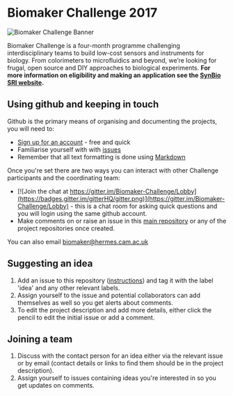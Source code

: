 # Biomaker Challenge 2017
![Biomaker Challenge Banner](http://www.synbio.cam.ac.uk/images/twitter-banner-hires.png/@@images/139b812b-054a-4733-95c8-7a3361765c56.png)

Biomaker Challenge is a four-month programme challenging interdisciplinary teams to build low-cost sensors and instruments for biology. From colorimeters to microfluidics and beyond, we’re looking for frugal, open source and DIY approaches to biological experiments. **For more information on eligibility and making an application see the [SynBio SRI website](http://www.synbio.cam.ac.uk/biomakerchallenge).**

## Using github and keeping in touch

Github is the primary means of organising and documenting the projects, you will need to:
- [Sign up for an account](https://github.com/join?source=header-home) - free and quick
- Familiarise yourself with with [issues](https://guides.github.com/features/issues/)
- Remember that all text formatting is done using [Markdown](https://guides.github.com/features/mastering-markdown/)

Once you're set there are two ways you can interact with other Challenge participants and the coordinating team:
- [![Join the chat at https://gitter.im/Biomaker-Challenge/Lobby](https://badges.gitter.im/gitterHQ/gitter.png)](https://gitter.im/Biomaker-Challenge/Lobby) - this is a chat room for asking quick questions and you will login using the same github account.
- Make comments on or raise an issue in this [main repository](https://github.com/BioMakers/Biomaker-Challenge-2017/issues) or any of the project repositories once created.

You can also email biomaker@hermes.cam.ac.uk

## Suggesting an idea

1. Add an issue to this repository ([instructions](https://guides.github.com/features/issues/)) and tag it with the label 'idea' and any other relevant labels. 
2. Assign yourself to the issue and potential collaborators can add themselves as well so you get alerts about comments.
3. To edit the project description and add more details, either click the pencil to edit the initial issue or add a comment.

## Joining a team

1. Discuss with the contact person for an idea either via the relevant issue or by email (contact details or links to find them should be in the project description). 
2. Assign yourself to issues containing ideas you're interested in so you get updates on comments.


